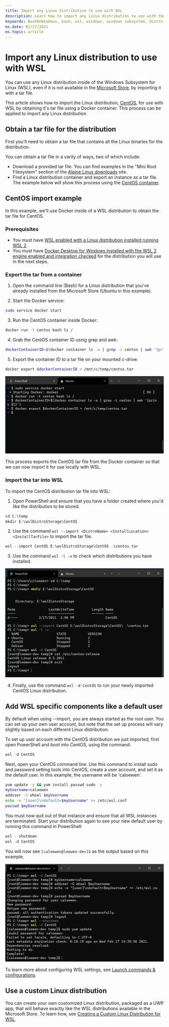 ```yaml
---
title: Import any Linux distribution to use with WSL
description: Learn how to import any Linux distribution to use with the Windows Subsystem for Linux.
keywords: BashOnWindows, bash, wsl, windows, windows subsystem, distro, custom
ms.date: 02/17/2021
ms.topic: article
---
```


# Import any Linux distribution to use with WSL 

You can use any Linux distribution inside of the Windows Subsystem for Linux (WSL), even if it is not available in the [Microsoft Store](https://www.microsoft.com/en-us/search/shop/apps?q=linux), by importing it with a tar file. 

This article shows how to import the Linux distribution, [CentOS](https://www.centos.org/), for use with WSL by obtaining it's tar file using a Docker container. This process can be applied to import any Linux distribution.

## Obtain a tar file for the distribution

First you'll need to obtain a tar file that contains all the Linux binaries for the distribution.

You can obtain a tar file in a varity of ways, two of which include:

- Download a provided tar file. You can find examples in the "Mini Root Filesystem" section of the [Alpine Linux downloads](https://alpinelinux.org/downloads/) site.
- Find a Linux distribution container and export an instance as a tar file. The example below will show this process using the [CentOS container](https://hub.docker.com/_/centos).

## CentOS import example

In this example, we'll use Docker inside of a WSL distribution to obtain the tar file for CentOS.

### Prerequisites

- You must have [WSL enabled with a Linux distribution installed running WSL 2](./install-win10.md#manual-installation-steps).
- You must have [Docker Desktop for Windows installed with the WSL 2 engine enabled and integration checked](./tutorials/wsl-containers.md#install-docker-desktop) for the distribution you will use in the next steps.

### Export the tar from a container

1. Open the command line (Bash) for a Linux distribution that you've already installed from the Microsoft Store (Ubuntu in this example). 

2. Start the Docker service: 

```bash
sudo service docker start
```

3. Run the CentOS container inside Docker:

```bash
docker run -t centos bash ls /
```

4. Grab the CentOS container ID using grep and awk:

```bash
dockerContainerID=$(docker container ls -a | grep -i centos | awk '{print $1}')
```

5. Export the container ID to a tar file on your mounted c-drive:

```bash
docker export $dockerContainerID > /mnt/c/temp/centos.tar
```

![Example of running the commands above](./media/run-any-distro-tarfile.png)

This process exports the CentOS tar file from the Docker container so that we can now import it for use locally with WSL.

### Import the tar into WSL

To import the CentOS distribution tar file into WSL:

1. Open PowerShell and ensure that you have a folder created where you'd like the distribution to be stored.

```PowerShell
cd C:\temp
mkdir E:\wslDistroStorage\CentOS
```

2. Use the command `wsl --import <DistroName> <InstallLocation> <InstallTarFile>` to import the tar file. 

```PowerShell
wsl --import CentOS E:\wslDistroStorage\CentOS .\centos.tar
```

3. Use the command `wsl -l -v` to check which distributions you have installed.

![Example of the above commands running in WSL](./media/run-any-distro-import.png)

4. Finally, use the command `wsl -d CentOS` to run your newly imported CentOS Linux distribution.

## Add WSL specific components like a default user

By default when using --import, you are always started as the root user. You can set up your own user account, but note that the set up process will vary slightly based on each different Linux distribution.

To set up user account with the CentOS distribution we just imported, first open PowerShell and boot into CentOS, using the command:

```PowerShell
wsl -d CentOS
```

Next, open your CentOS command line. Use this command to install sudo and password setting tools into CentOS, create a user account, and set it as the default user. In this example, the username will be 'caloewen'. 

```bash
yum update -y && yum install passwd sudo -y
myUsername=caloewen
adduser -G wheel $myUsername
echo -e "[user]\ndefault=$myUsername" >> /etc/wsl.conf
passwd $myUsername
```

You must now quit out of that instance and ensure that all WSL instances are terminated. Start your distribution again to see your new default user by running this command in PowerShell:

```PowerShell
wsl --shutdown
wsl -d CentOS
```

You will now see `[caloewen@loewen-dev]$` as the output based on this example.

![Example of the code above running in WSL](./media/run-any-distro-customuser.png)

To learn more about configuring WSL settings, see [Launch commands & configurations](./wsl-config.md#configure-per-distro-launch-settings-with-wslconf).

## Use a custom Linux distribution

You can create your own customized Linux distribution, packaged as a UWP app, that will behave exactly like the WSL distributions available in the Microsoft Store. To learn how, see [Creating a Custom Linux Distribution for WSL](./build-custom-distro.md).
